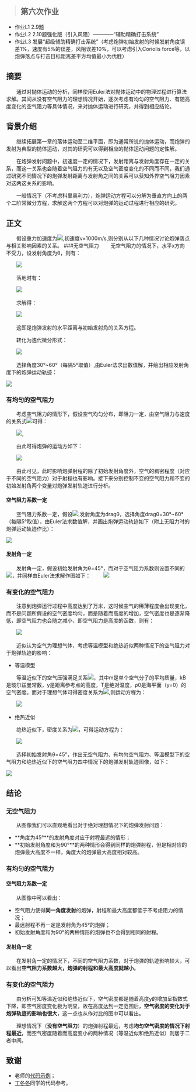 >## 第六次作业
- 作业L1 2.9题
- 作业L2 2.10题强化版（引入风阻）————“辅助精确打击系统”
- 作业L3 发展“超级辅助精确打击系统”（考虑炮弹初始发射的时候发射角度误差1%，速度有5%的误差，风阻误差10%，可以考虑引入Coriolis force等，以炮弹落点与打击目标距离差平方均值最小为优胜）

## 摘要  
　　通过对抛体运动的分析，同样使用Euler法对抛体运动中的物理过程进行算法求解。其间从没有空气阻力的理想情况开始，逐次考虑有均匀的空气阻力、有随高度变化的空气阻力等具体情况，来对抛体运动进行研究，并得到相应结论。  
  
## 背景介绍  
　　继续拓展第一章的落体运动至二维平面，即为通常所说的抛体运动，而炮弹的发射为典型的抛体运动，对其的研究可以得到相应的抛体运动问题的定性解。

　　在炮弹发射问题中，初速度一定的情况下，发射距离与发射角度存在一定的关系，而这一关系也会随着空气阻力的有无以及空气密度变化的不同而不同，我们通过研究不同情况下的炮弹发射距离与发射角之间的关系可以获知外界空气阻力因素对这两这关系的影响。

　　一般情况下（不考虑科里奥利力），炮弹运动方程可以分解为垂直方向上的两个二阶常微分方程，求解这两个方程可以对炮弹的运动过程进行相应的研究。  
  
## 正文  
　　假设重力加速度为![](https://raw.githubusercontent.com/XiaobudianChen/computationalphysics_N2013301020075/master/chapter2/exercise_6/公式1.png),初速度v=1000m/s,则分别从以下几种情况讨论炮弹落点与相关影响因素的关系。
###无空气阻力
　　无空气阻力的情况下，水平x方向不受力，设发射角度为θ，则有：

　　![](https://raw.githubusercontent.com/XiaobudianChen/computationalphysics_N2013301020075/master/chapter2/exercise_6/公式2.png)

　　落地时有：

　　![](https://raw.githubusercontent.com/XiaobudianChen/computationalphysics_N2013301020075/master/chapter2/exercise_6/公式3.png)

　　求解得：

　　![](https://raw.githubusercontent.com/XiaobudianChen/computationalphysics_N2013301020075/master/chapter2/exercise_6/公式4.png)

　　这即是炮弹发射的水平距离与初始发射角的关系方程。

　　转化为迭代微分形式：

　　![](https://raw.githubusercontent.com/XiaobudianChen/computationalphysics_N2013301020075/master/chapter2/exercise_6/公式5.png)

　　选择角度30°~60°（每隔5°取值）,由Euler法求出数值解，并绘出相应发射角度下的炮弹运动轨迹：

![](https://raw.githubusercontent.com/XiaobudianChen/computationalphysics_N2013301020075/master/chapter2/exercise_6/figure_6.1.png)

### 有均匀的空气阻力  
　　考虑空气阻力的情形下，假设空气均匀分布，即阻力一定，由空气阻力与速度的关系式![](https://raw.githubusercontent.com/XiaobudianChen/computationalphysics_N2013301020075/master/chapter2/exercise_6/公式6.png)可得：

　　![](https://raw.githubusercontent.com/XiaobudianChen/computationalphysics_N2013301020075/master/chapter2/exercise_6/公式7.png),

　　由此可得炮弹的运动方如下：

　　![](https://raw.githubusercontent.com/XiaobudianChen/computationalphysics_N2013301020075/master/chapter2/exercise_6/公式8.png)

　　由此可见，此时影响炮弹射程的除了初始发射角度外，空气的稠密程度（对应于不同的空气阻力）对于射程也有影响。接下来分别控制不变的空气阻力和不变的初始发射角两个变量对炮弹发射轨迹进行分析。
#### 空气阻力系数一定  
　　空气阻力系数一定，假设![](https://raw.githubusercontent.com/XiaobudianChen/computationalphysics_N2013301020075/master/chapter2/exercise_6/公式9.png),发射角度为dragθ，选择角度dragθ=30°~60°（每隔5°取值），由Euler法求数值解，并画出炮弹运动轨迹如下（附上无阻力时的炮弹运动轨迹作比）：

![](https://raw.githubusercontent.com/XiaobudianChen/computationalphysics_N2013301020075/master/chapter2/exercise_6/figure_6.2.png)

#### 发射角一定  
　　发射角一定，假设初始发射角为θ=45°，而对于空气阻力系数则设置不同的![](https://raw.githubusercontent.com/XiaobudianChen/computationalphysics_N2013301020075/master/chapter2/exercise_6/公式10.png)，并同样由Euler法求解作图如下：
　　
![](https://raw.githubusercontent.com/XiaobudianChen/computationalphysics_N2013301020075/master/chapter2/exercise_6/figure_6.3.png)

### 有变化的空气阻力  
　　注意到炮弹运行过程中高度达到了万米，这时候空气的稀薄程度会出现变化，而不是问题所假设的空气密度均匀，而是随着而高度的增加，空气密度也是逐渐降低，即空气阻力也会随之减小，即空气阻力是高度的函数，则有：

　　![](https://raw.githubusercontent.com/XiaobudianChen/computationalphysics_N2013301020075/master/chapter2/exercise_6/公式11.png)

　　近似认为空气为理想气体，考虑等温模型和绝热近似两种情况下的空气阻力对于炮弹轨迹的影响：
- 等温模型

　　等温近似下的空气压强满足关系![](https://raw.githubusercontent.com/XiaobudianChen/computationalphysics_N2013301020075/master/chapter2/exercise_6/公式12.png)，其中m是单个空气分子的平均质量，kB是玻尔兹曼常数，y是距离参考点的高度，T是绝对温度，ρ0是海平面（y=0）的空气密度。而对于理想气体可得密度关系为![](https://raw.githubusercontent.com/XiaobudianChen/computationalphysics_N2013301020075/master/chapter2/exercise_6/公式13.png),则运动方程为：

　　![](https://raw.githubusercontent.com/XiaobudianChen/computationalphysics_N2013301020075/master/chapter2/exercise_6/公式14.png)

- 绝热近似

　　绝热近似下，密度关系为![](https://raw.githubusercontent.com/XiaobudianChen/computationalphysics_N2013301020075/master/chapter2/exercise_6/公式15.png)，可得运动方程为：

　　![](https://raw.githubusercontent.com/XiaobudianChen/computationalphysics_N2013301020075/master/chapter2/exercise_6/公式16.png)

　　选择初始发射角θ=45°，作出无空气阻力、有均匀空气阻力、等温模型下的空气阻力和绝热近似下的空气阻力四中情况下的炮弹发射轨迹图像，如下：

![](https://raw.githubusercontent.com/XiaobudianChen/computationalphysics_N2013301020075/master/chapter2/exercise_6/figure_6.4.png)
  
## 结论  
### 无空气阻力
　　从图像我们可以直观地看出对于绝对理想情况下的炮弹发射问题：
- **角度为45°**的发射角度对应于射程最远的情形；
- **初始发射角度和为90°**的两种情形会得到同样的炮弹射程，但是相对应的炮弹最大高度不一样，角度大的炮弹最大高度相对较高。

### 有均匀的空气阻力
#### 空气阻力系数一定
　　从图像中可以看出：
- 空气阻力使得**同一角度发射**的炮弹，射程和最大高度都低于不考虑阻力的情况；
- 最远射程不再一定是发射角为45°的炮弹；
- 初始发射角度和为90°的两种情形的炮弹也不会得到相同的射程。

#### 发射角一定
　　在发射角一定的情况下，不同的空气阻力系数，对于炮弹的轨迹影响较大，可以看出**空气阻力系数越大，炮弹的射程和最大高度就越小**。

### 有变化的空气阻力
　　由分析可知等温近似和绝热近似下，空气密度都是随着高度y的增加呈指数式下降，即空气密度变化极为明显，故在高度达到一定范围后，**空气密度的变化对于炮弹轨迹的影响也很大**，这一点也从作对比的图中可以看出。

　　理想情况下（**没有空气阻力**）的炮弹射程最远，考虑**均匀空气密度的情况下射程最近**，而空气密度随着而高度变小的两种情况（等温近似和绝热近似）则居于二者中间。
  
## 致谢  
- 老师的[代码示例](https://github.com/caihao/computational_physics_whu/tree/master/chapter2)；
- [丁冬冬](https://www.zybuluo.com/Memorieddd/note/365009)同学的代码参考。
